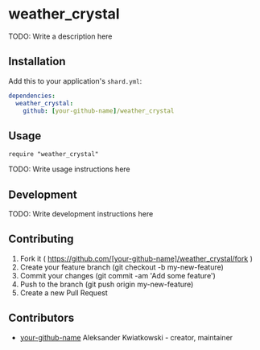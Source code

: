 # weather_crystal

TODO: Write a description here

## Installation


Add this to your application's `shard.yml`:

```yaml
dependencies:
  weather_crystal:
    github: [your-github-name]/weather_crystal
```


## Usage


```crystal
require "weather_crystal"
```


TODO: Write usage instructions here

## Development

TODO: Write development instructions here

## Contributing

1. Fork it ( https://github.com/[your-github-name]/weather_crystal/fork )
2. Create your feature branch (git checkout -b my-new-feature)
3. Commit your changes (git commit -am 'Add some feature')
4. Push to the branch (git push origin my-new-feature)
5. Create a new Pull Request

## Contributors

- [your-github-name](https://github.com/[your-github-name]) Aleksander Kwiatkowski - creator, maintainer
